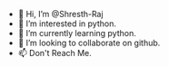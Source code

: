 - 👋 Hi, I’m @Shresth-Raj
- 👀 I’m interested in python.
- 🌱 I’m currently learning python.
- 💞️ I’m looking to collaborate on github.
- 📫 Don't Reach Me.

<!---
Shresth-Raj/Shresth-Raj is a ✨ special ✨ repository because its `README.md` (this file) appears on your GitHub profile.
You can click the Preview link to take a look at your changes.
--->
